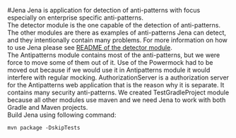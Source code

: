 #Jena
Jena is application for detection of anti-patterns with focus especially on enterprise specific anti-patterns.  
The detector module is the one capable of the detection of anti-patterns.
The other modules are there as examples of anti-patterns Jena can detect, and they intentionally contain many problems.
For more information on how to use Jena please see [README of the detector module](./detector/README.md).  
The Antipatterns module contains most of the anti-patterns, but we were force to move some of them out of it. Use of the
Powermock had to be moved out because if we would use it in Antipatterns module it would interfere with regular mocking.
AuthorizationServer is a authorization server for the Antipatterns web application that is the reason why it is separate.
It contains many security anti-patterns. We created TestGradleProject module because all other modules use maven and we
need Jena to work with both Gradle and Maven projects.  
Build Jena using following command:
```shell
mvn package -DskipTests
```
